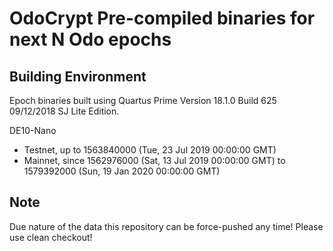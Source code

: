 OdoCrypt Pre-compiled binaries for next N Odo epochs
====================================================

Building Environment
--------------------
Epoch binaries built using Quartus Prime Version 18.1.0 Build 625 09/12/2018 SJ Lite Edition.

DE10-Nano
* Testnet, up to 1563840000 (Tue, 23 Jul 2019 00:00:00 GMT)
* Mainnet, since 1562976000 (Sat, 13 Jul 2019 00:00:00 GMT) to 1579392000 (Sun, 19 Jan 2020 00:00:00 GMT)

Note
----
Due nature of the data this repository can be force-pushed any time!  Please use clean checkout!
